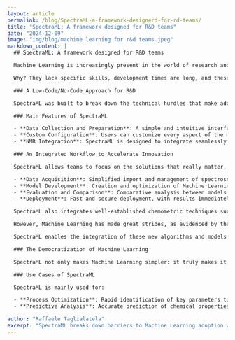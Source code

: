 ```yaml
---
layout: article
permalink: /blog/SpectraML-a-framework-designerd-for-rd-teams/
title: "SpectraML: A framework designed for R&D teams"
date: "2024-12-09"
image: "img/blog/machine learning for r&d teams.jpeg"
markdown_content: |
  ## SpectraML: A framework designed for R&D teams 

  Machine Learning is increasingly present in the world of research and development, changing the way data is analyzed and new ideas are developed. Yet, many companies struggle to leverage it.

  Why? They lack specific skills, development times are long, and these technologies often do not integrate well with existing processes. The result? The ML potential within R&D teams remains unexpressed. 

  ### A Low-Code/No-Code Approach for R&D 

  SpectraML was built to break down the technical hurdles that make adopting Machine Learning so challenging. With its low-code/no-code design, it gives R&D teams the tools to build, train, and use predictive models—no need for advanced programming or data science expertise. 

  ### Main Features of SpectraML

  - **Data Collection and Preparation**: A simple and intuitive interface allows users to import and organize spectroscopic data, making the preparation process fast and hassle-free.
  - **Custom Configuration**: Users can customize every aspect of the model, from preprocessing to selecting predictive variables and parameter optimization, to create tailored solutions.
  - **NMR Integration**: SpectraML is designed to integrate seamlessly with NMR data, providing reliable and high-precision results directly from Nuclear Magnetic Resonance analysis. 

  ### An Integrated Workflow to Accelerate Innovation 

  SpectraML allows teams to focus on the solutions that really matter, automating complex processes and drastically reducing development times. The framework covers all stages of the model lifecycle, offering a comprehensive and integrated approach:

  - **Data Acquisition**: Simplified import and management of spectroscopic datasets.
  - **Model Development**: Creation and optimization of Machine Learning models through an intuitive, user-friendly interface.
  - **Evaluation and Comparison**: Comparative analysis between models to identify the most effective configuration.
  - **Deployment**: Fast and secure deployment, with results immediately usable.

  SpectraML also integrates well-established chemometric techniques such as PCA (Principal Component Analysis) and PLS (Partial Least Squares). This integration allows the combination of the strengths of traditional methodologies with the advanced capabilities of Machine Learning, offering a more comprehensive and effective approach to data analysis.

  However, Machine Learning has made great strides, as evidenced by the impact of Large Language Models and GPT. There is an ongoing technological revolution that makes classical chemometrics obsolete. Neural networks, deep learning, transformers, and Large Language Models (LLMs) applied to chemistry today ensure unprecedented performance.

  SpectraML enables the integration of these new algorithms and models to ensure maximum accuracy in the characterization of complex substances. 

  ### The Democratization of Machine Learning 

  SpectraML not only makes Machine Learning simpler: it truly makes it accessible to all members of the R&D team, regardless of technical skills. This approach removes traditional barriers, accelerates the innovation process, and allows the creation of customized solutions and internal intellectual property.

  ### Use Cases of SpectraML 

  SpectraML is mainly used for:

  - **Process Optimization**: Rapid identification of key parameters to improve operational efficiency and reduce waste.
  - **Predictive Analysis**: Accurate prediction of chemical properties from spectroscopic data, thereby improving data-driven decision-making. 

author: "Raffaele Taglialatela"
excerpt: "SpectraML breaks down barriers to Machine Learning adoption with its low-code/no-code approach. Designed for R&D teams, it simplifies data preparation, model training, and deployment—enabling faster innovation and the creation of custom solutions tailored to your needs."
---
```

